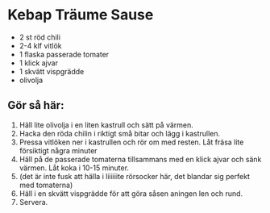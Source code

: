# Kebap  Träume Sause

- 2 st röd chili
- 2-4 klf vitlök
- 1 flaska passerade tomater
- 1 klick ajvar
- 1 skvätt vispgrädde
- olivolja

## Gör så här:

1. Häll lite olivolja i en liten kastrull och sätt på värmen.
2. Hacka den röda chilin i riktigt små bitar och lägg i kastrullen.
3. Pressa vitlöken ner i kastrullen och rör om med resten. Låt fräsa lite försiktigt några minuter
4. Häll på de passerade tomaterna tillsammans med en klick ajvar och sänk värmen. Låt koka i 10-15 minuter.
5. (det är inte fusk att hälla i liiiiiite rörsocker här, det blandar sig perfekt med tomaterna)
6. Häll i en skvätt vispgrädde för att göra såsen aningen len och rund.
7. Servera.
